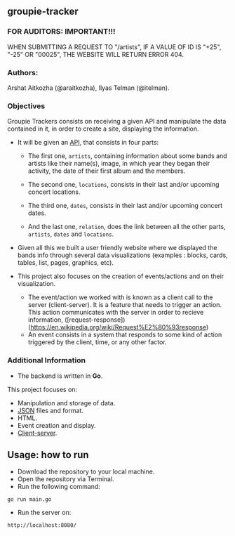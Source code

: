 ## groupie-tracker

### FOR AUDITORS: IMPORTANT!!!

WHEN SUBMITTING A REQUEST TO "/artists", IF A VALUE OF ID IS "+25", "-25" OR "00025", THE WEBSITE WILL RETURN ERROR 404.

### Authors:

Arshat Aitkozha (@araitkozha), Ilyas Telman (@itelman).

### Objectives

Groupie Trackers consists on receiving a given API and manipulate the data contained in it, in order to create a site, displaying the information.

- It will be given an [API](https://groupietrackers.herokuapp.com/api), that consists in four parts:

  - The first one, `artists`, containing information about some bands and artists like their name(s), image, in which year they began their activity, the date of their first album and the members.

  - The second one, `locations`, consists in their last and/or upcoming concert locations.

  - The third one, `dates`, consists in their last and/or upcoming concert dates.

  - And the last one, `relation`, does the link between all the other parts, `artists`, `dates` and `locations`.

- Given all this we built a user friendly website where we displayed the bands info through several data visualizations (examples : blocks, cards, tables, list, pages, graphics, etc).

- This project also focuses on the creation of events/actions and on their visualization.

  - The event/action we worked with is known as a client call to the server (client-server). It is a feature that needs to trigger an action. This action communicates with the server in order to recieve information, ([request-response])(https://en.wikipedia.org/wiki/Request%E2%80%93response)
  - An event consists in a system that responds to some kind of action triggered by the client, time, or any other factor.

### Additional Information

- The backend is written in **Go**.

This project focuses on:

- Manipulation and storage of data.
- [JSON](https://www.json.org/json-en.html) files and format.
- HTML.
- Event creation and display.
- [Client-server](https://developer.mozilla.org/en-US/docs/Learn/Server-side/First_steps/Client-Server_overview).

## Usage: how to run

- Download the repository to your local machine.
- Open the repository via Terminal.
- Run the following command:
```console
go run main.go
```
- Run the server on:
```console
http://localhost:8080/
```
